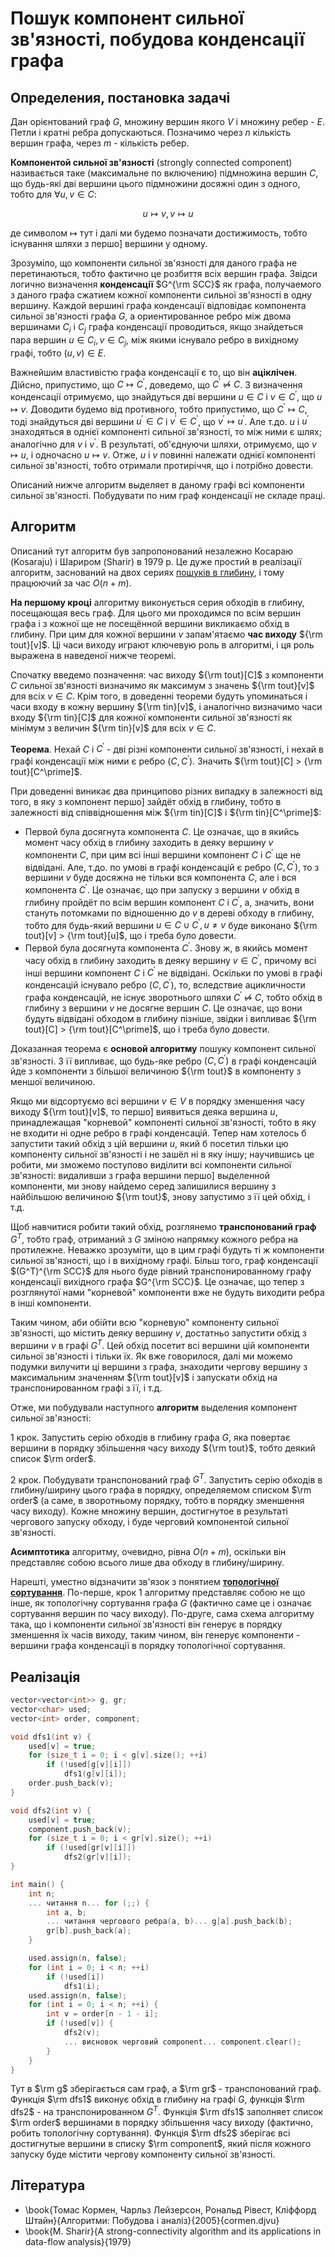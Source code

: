 # Пошук компонент сильної зв'язності, побудова конденсації графа

## Определения, постановка задачі

Дан орієнтований граф $G$, множину вершин якого $V$ і множину ребер - $E$. Петли і кратні ребра допускаються. Позначимо через $n$ кількість вершин графа, через $m$ - кількість ребер.

**Компонентой сильної зв'язності** (strongly connected component) називається таке (максимальне по включению) підмножина вершин $C$, що будь-які дві вершини цього підмножини досяжні один з одного, тобто для $\forall u,v \in C$:

$$
u \mapsto v, v \mapsto u
$$

де символом $\mapsto$ тут і далі ми будемо позначати достижимость, тобто існування шляхи з першо] вершини у одному.

Зрозуміло, що компоненти сильної зв'язності для даного графа не перетинаються, тобто фактично це розбиття всіх вершин графа. Звідси логично визначення **конденсації** $G^{\rm SCC}$ як графа, получаемого з даного графа сжатием кожної компоненти сильної зв'язності в одну вершину. Каждой вершині графа конденсації відповідає компонента сильної зв'язності графа $G$, а ориентированное ребро між двома вершинами $C_i$ і $C_j$ графа конденсації проводиться, якщо знайдеться пара вершин $u \in C_i, v \in C_j$, між якими існувало ребро в вихідному графі, тобто $(u,v) \in E$.

Важнейшим властивістю графа конденсації є то, що він **аціклічен**. Дійсно, припустимо, що $C \mapsto C^\prime$, доведемо, що $C^\prime \not\mapsto C$. З визначення конденсації отримуємо, що знайдуться дві вершини $u \in C$ і $v \in C^\prime$, що $u \mapsto v$. Доводити будемо від противного, тобто припустимо, що $C^\prime \mapsto C$, тоді знайдуться дві вершини $u^\prime \in C$ і $v^\prime \in C^\prime$, що $v^\prime \mapsto u^\prime$. Але т.до. $u$ і $u^\prime$ знаходяться в однієї компоненті сильної зв'язності, то між ними є шлях; аналогічно для $v$ і $v^\prime$. В результаті, об'єднуючи шляхи, отримуємо, що $v \mapsto u$, і одночасно $u \mapsto v$. Отже, $u$ і $v$ повинні належати однієї компоненті сильної зв'язності, тобто отримали протиріччя, що і потрібно довести.

Описаний нижче алгоритм выделяет в даному графі всі компоненти сильної зв'язності. Побудувати по ним граф конденсації не складе праці.

## Алгоритм

Описаний тут алгоритм був запропонований незалежно Косараю (Kosaraju) і Шариром (Sharir) в 1979 р. Це дуже простий в реалізації алгоритм, заснований на двох сериях [пошуків в глибину](dfs), і тому працюючий за час $O(n+m)$.

**На першому кроці** алгоритму виконується серия обходів в глибину, посещающая весь граф. Для цього ми проходимся по всім вершин графа і з кожної ще не посещённой вершини викликаємо обхід в глибину. При цим для кожної вершини $v$ запам'ятаємо **час виходу** ${\rm tout}[v]$. Ці часи виходу играют ключевую роль в алгоритмі, і ця роль выражена в наведеної нижче теоремі.

Спочатку введемо позначення: час виходу ${\rm tout}[C]$ з компоненти $C$ сильної зв'язності визначимо як максимум з значень ${\rm tout}[v]$ для всіх $v \in C$. Крім того, в доведенні теореми будуть упоминаться і часи входу в кожну вершину ${\rm tin}[v]$, і аналогічно визначимо часи входу ${\rm tin}[C]$ для кожної компоненти сильної зв'язності як мінімум з величин ${\rm tin}[v]$ для всіх $v \in C$.

**Теорема**. Нехай $C$ і $C^\prime$ - дві різні компоненти сильної зв'язності, і нехай в графі конденсації між ними є ребро $(C,C^\prime)$. Значить ${\rm tout}[C] > {\rm tout}[C^\prime]$.

При доведенні виникає два принципово різних випадку в залежності від того, в яку з компонент першо] зайдёт обхід в глибину, тобто в залежності від співвідношення між ${\rm tin}[C]$ і ${\rm tin}[C^\prime]$:

* Первой була досягнута компонента $C$. Це означає, що в якийсь момент часу обхід в глибину заходить в деяку вершину $v$ компоненти $C$, при цим всі інші вершини компонент $C$ і $C^\prime$ ще не відвідані. Але, т.до. по умові в графі конденсацій є ребро $(C,C^\prime)$, то з вершини $v$ буде досяжна не тільки вся компонента $C$, але і вся компонента $C^\prime$. Це означає, що при запуску з вершини $v$ обхід в глибину пройдёт по всім вершин компонент $C$ і $C^\prime$, а, значить, вони стануть потомками по відношенню до $v$ в дереві обходу в глибину, тобто для будь-який вершини $u \in C \cup C^\prime, u \ne v$ буде виконано ${\rm tout}[v] > {\rm tout}[u]$, що і треба було довести.
* Первой була досягнута компонента $C^\prime$. Знову ж, в якийсь момент часу обхід в глибину заходить в деяку вершину $v \in C^\prime$, причому всі інші вершини компонент $C$ і $C^\prime$ не відвідані. Оскільки по умові в графі конденсацій існувало ребро $(C,C^\prime)$, то, вследствие ацикличности графа конденсацій, не існує зворотнього шляхи $C^\prime \not\mapsto C$, тобто обхід в глибину з вершини $v$ не досягне вершин $C$. Це означає, що вони будуть відвідані обходом в глибину пізніше, звідки і випливає ${\rm tout}[C] > {\rm tout}[C^\prime]$, що і треба було довести.

Доказанная теорема є **основой алгоритму** пошуку компонент сильної зв'язності. З її випливає, що будь-яке ребро $(C,C^\prime)$ в графі конденсацій йде з компоненти з більшої величиною ${\rm tout}$ в компоненту з меншої величиною.

Якщо ми відсортуємо всі вершини $v \in V$ в порядку зменшення часу виходу ${\rm tout}[v]$, то першо] виявиться деяка вершина $u$, принадлежащая "корневой" компоненті сильної зв'язності, тобто в яку не входити ні одне ребро в графі конденсацій. Тепер нам хотелось б запустити такий обхід з цій вершини $u$, який б посетил тільки цю компоненту сильної зв'язності і не зашёл ні в яку іншу; научившись це робити, ми зможемо поступово виділити всі компоненти сильної зв'язності: видаливши з графа вершини першо] выделенной компоненти, ми знову найдемо серед залишилися вершину з найбільшою величиною ${\rm tout}$, знову запустимо з її цей обхід, і т.д.

Щоб навчитися робити такий обхід, розглянемо **транспонований граф** $G^T$, тобто граф, отриманий з $G$ зміною напрямку кожного ребра на протилежне. Неважко зрозуміти, що в цим графі будуть ті ж компоненти сильної зв'язності, що і в вихідному графі. Більш того, граф конденсації $(G^T)^{\rm SCC}$ для нього буде рівний транспонированному графу конденсації вихідного графа $G^{\rm SCC}$. Це означає, що тепер з розглянутої нами "корневой" компоненти вже не будуть виходити ребра в інші компоненти.

Таким чином, аби обійти всю "корневую" компоненту сильної зв'язності, що містить деяку вершину $v$, достатньо запустити обхід з вершини $v$ в графі $G^T$. Цей обхід посетит всі вершини цій компоненти сильної зв'язності і тільки їх. Як вже говорилося, далі ми можемо подумки вилучити ці вершини з графа, знаходити чергову вершину з максимальним значенням ${\rm tout}[v]$ і запускати обхід на транспонированном графі з її, і т.д.

Отже, ми побудували наступного **алгоритм** выделения компонент сильної зв'язності:

1 крок. Запустить серію обходів в глибину графа $G$, яка повертає вершини в порядку збільшення часу виходу ${\rm tout}$, тобто деякий список $\rm order$.

2 крок. Побудувати транспонований граф $G^T$. Запустить серію обходів в глибину/ширину цього графа в порядку, определяемом списком $\rm order$ (а саме, в зворотньому порядку, тобто в порядку зменшення часу виходу). Кожне множину вершин, достигнутое в результаті чергового запуску обходу, і буде черговий компонентой сильної зв'язності.

**Асимптотика** алгоритму, очевидно, рівна $O(n+m)$, оскільки він представляє собою всього лише два обходу в глибину/ширину.

Нарешті, уместно відзначити зв'язок з понятием **[топологічної сортування](topological_sort)**. По-перше, крок 1 алгоритму представляє собою не що інше, як топологічну сортування графа $G$ (фактично саме це і означає сортування вершин по часу виходу). По-друге, сама схема алгоритму така, що і компоненти сильної зв'язності він генерує в порядку зменшення їх часів виходу, таким чином, він генерує компоненти - вершини графа конденсації в порядку топологічної сортування.

## Реалізація

<!--- TODO: specify code snippet id -->
``` cpp
vector<vector<int>> g, gr;
vector<char> used;
vector<int> order, component;

void dfs1(int v) {
    used[v] = true;
    for (size_t i = 0; i < g[v].size(); ++i)
        if (!used[g[v][i]])
            dfs1(g[v][i]);
    order.push_back(v);
}

void dfs2(int v) {
    used[v] = true;
    component.push_back(v);
    for (size_t i = 0; i < gr[v].size(); ++i)
        if (!used[gr[v][i]])
            dfs2(gr[v][i]);
}

int main() {
    int n;
    ... читання n... for (;;) {
        int a, b;
        ... читання чергового ребра(a, b)... g[a].push_back(b);
        gr[b].push_back(a);
    }

    used.assign(n, false);
    for (int i = 0; i < n; ++i)
        if (!used[i])
            dfs1(i);
    used.assign(n, false);
    for (int i = 0; i < n; ++i) {
        int v = order[n - 1 - i];
        if (!used[v]) {
            dfs2(v);
            ... висновок черговий component... component.clear();
        }
    }
}
```

Тут в $\rm g$ зберігається сам граф, а $\rm gr$ - транспонований граф. Функція $\rm dfs1$ виконує обхід в глибину на графі $G$, функція $\rm dfs2$ - на транспонированном $G^T$. Функція $\rm dfs1$ заполняет список $\rm order$ вершинами в порядку збільшення часу виходу (фактично, робить топологічну сортування). Функція $\rm dfs2$ зберігає всі достигнутые вершини в списку $\rm component$, який після кожного запуску буде містити чергову компоненту сильної зв'язності.

## Література

* \book{Томас Кормен, Чарльз Лейзерсон, Рональд Рівест, Кліффорд Штайн}{Алгоритми: Побудова і аналіз}{2005}{cormen.djvu}
* \book{M. Sharir}{A strong-connectivity algorithm and its applications in data-flow
analysis}{1979}
